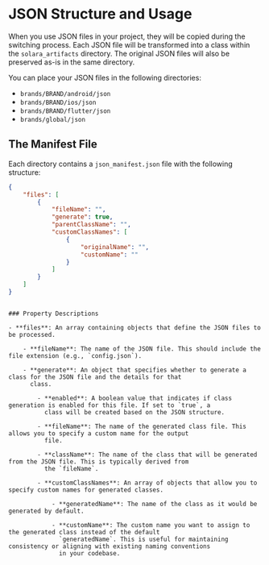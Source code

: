 # JSON Structure and Usage

When you use JSON files in your project, they will be copied during the switching process. Each JSON file will be
transformed into a class within the `solara_artifacts` directory. The original JSON files will also be preserved as-is
in the same directory.

You can place your JSON files in the following directories:

- `brands/BRAND/android/json`
- `brands/BRAND/ios/json`
- `brands/BRAND/flutter/json`
- `brands/global/json`

## The Manifest File

Each directory contains a `json_manifest.json` file with the following structure:

```json
{
    "files": [
        {
            "fileName": "",
            "generate": true,
            "parentClassName": "",
            "customClassNames": [
                {
                    "originalName": "",
                    "customName": ""
                }
            ]
        }
    ]
}
```
```

### Property Descriptions

- **files**: An array containing objects that define the JSON files to be processed.

    - **fileName**: The name of the JSON file. This should include the file extension (e.g., `config.json`).

    - **generate**: An object that specifies whether to generate a class for the JSON file and the details for that
      class.

        - **enabled**: A boolean value that indicates if class generation is enabled for this file. If set to `true`, a
          class will be created based on the JSON structure.

        - **fileName**: The name of the generated class file. This allows you to specify a custom name for the output
          file.

        - **className**: The name of the class that will be generated from the JSON file. This is typically derived from
          the `fileName`.

        - **customClassNames**: An array of objects that allow you to specify custom names for generated classes.

            - **generatedName**: The name of the class as it would be generated by default.

            - **customName**: The custom name you want to assign to the generated class instead of the default
              `generatedName`. This is useful for maintaining consistency or aligning with existing naming conventions
              in your codebase.

